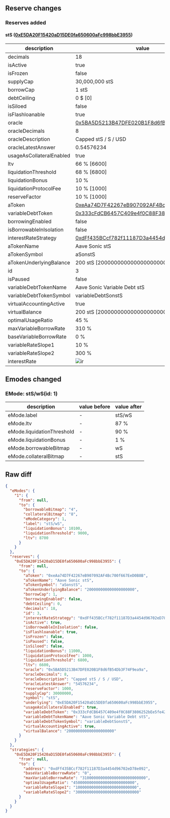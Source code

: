 ## Reserve changes

### Reserves added

#### stS ([0xE5DA20F15420aD15DE0fa650600aFc998bbE3955](https://sonicscan.org//address/0xE5DA20F15420aD15DE0fa650600aFc998bbE3955))

| description | value |
| --- | --- |
| decimals | 18 |
| isActive | true |
| isFrozen | false |
| supplyCap | 30,000,000 stS |
| borrowCap | 1 stS |
| debtCeiling | 0 $ [0] |
| isSiloed | false |
| isFlashloanable | true |
| oracle | [0x5BA5D5213B47DFE020B1F8d6fB54Db3F74F9ea9a](https://sonicscan.org//address/0x5BA5D5213B47DFE020B1F8d6fB54Db3F74F9ea9a) |
| oracleDecimals | 8 |
| oracleDescription | Capped stS / S / USD |
| oracleLatestAnswer | 0.54576234 |
| usageAsCollateralEnabled | true |
| ltv | 66 % [6600] |
| liquidationThreshold | 68 % [6800] |
| liquidationBonus | 10 % |
| liquidationProtocolFee | 10 % [1000] |
| reserveFactor | 10 % [1000] |
| aToken | [0xeAa74D7F42267eB907092AF4Bc700f667EeD0B8B](https://sonicscan.org//address/0xeAa74D7F42267eB907092AF4Bc700f667EeD0B8B) |
| variableDebtToken | [0x333cFdCB6457C409e4f0C88F3806252bEe5fe425](https://sonicscan.org//address/0x333cFdCB6457C409e4f0C88F3806252bEe5fe425) |
| borrowingEnabled | false |
| isBorrowableInIsolation | false |
| interestRateStrategy | [0xdFf435BCcf782f11187D3a4454d96702eD78e092](https://sonicscan.org//address/0xdFf435BCcf782f11187D3a4454d96702eD78e092) |
| aTokenName | Aave Sonic stS |
| aTokenSymbol | aSonstS |
| aTokenUnderlyingBalance | 200 stS [200000000000000000000] |
| id | 3 |
| isPaused | false |
| variableDebtTokenName | Aave Sonic Variable Debt stS |
| variableDebtTokenSymbol | variableDebtSonstS |
| virtualAccountingActive | true |
| virtualBalance | 200 stS [200000000000000000000] |
| optimalUsageRatio | 45 % |
| maxVariableBorrowRate | 310 % |
| baseVariableBorrowRate | 0 % |
| variableRateSlope1 | 10 % |
| variableRateSlope2 | 300 % |
| interestRate | ![ir](https://dash.onaave.com/api/static?variableRateSlope1=100000000000000000000000000&variableRateSlope2=3000000000000000000000000000&optimalUsageRatio=450000000000000000000000000&baseVariableBorrowRate=0&maxVariableBorrowRate=3100000000000000000000000000) |


## Emodes changed

### EMode: stS/wS(id: 1)

| description | value before | value after |
| --- | --- | --- |
| eMode.label | - | stS/wS |
| eMode.ltv | - | 87 % |
| eMode.liquidationThreshold | - | 90 % |
| eMode.liquidationBonus | - | 1 % |
| eMode.borrowableBitmap | - | wS |
| eMode.collateralBitmap | - | stS |


## Raw diff

```json
{
  "eModes": {
    "1": {
      "from": null,
      "to": {
        "borrowableBitmap": "4",
        "collateralBitmap": "8",
        "eModeCategory": 1,
        "label": "stS/wS",
        "liquidationBonus": 10100,
        "liquidationThreshold": 9000,
        "ltv": 8700
      }
    }
  },
  "reserves": {
    "0xE5DA20F15420aD15DE0fa650600aFc998bbE3955": {
      "from": null,
      "to": {
        "aToken": "0xeAa74D7F42267eB907092AF4Bc700f667EeD0B8B",
        "aTokenName": "Aave Sonic stS",
        "aTokenSymbol": "aSonstS",
        "aTokenUnderlyingBalance": "200000000000000000000",
        "borrowCap": 1,
        "borrowingEnabled": false,
        "debtCeiling": 0,
        "decimals": 18,
        "id": 3,
        "interestRateStrategy": "0xdFf435BCcf782f11187D3a4454d96702eD78e092",
        "isActive": true,
        "isBorrowableInIsolation": false,
        "isFlashloanable": true,
        "isFrozen": false,
        "isPaused": false,
        "isSiloed": false,
        "liquidationBonus": 11000,
        "liquidationProtocolFee": 1000,
        "liquidationThreshold": 6800,
        "ltv": 6600,
        "oracle": "0x5BA5D5213B47DFE020B1F8d6fB54Db3F74F9ea9a",
        "oracleDecimals": 8,
        "oracleDescription": "Capped stS / S / USD",
        "oracleLatestAnswer": "54576234",
        "reserveFactor": 1000,
        "supplyCap": 30000000,
        "symbol": "stS",
        "underlying": "0xE5DA20F15420aD15DE0fa650600aFc998bbE3955",
        "usageAsCollateralEnabled": true,
        "variableDebtToken": "0x333cFdCB6457C409e4f0C88F3806252bEe5fe425",
        "variableDebtTokenName": "Aave Sonic Variable Debt stS",
        "variableDebtTokenSymbol": "variableDebtSonstS",
        "virtualAccountingActive": true,
        "virtualBalance": "200000000000000000000"
      }
    }
  },
  "strategies": {
    "0xE5DA20F15420aD15DE0fa650600aFc998bbE3955": {
      "from": null,
      "to": {
        "address": "0xdFf435BCcf782f11187D3a4454d96702eD78e092",
        "baseVariableBorrowRate": "0",
        "maxVariableBorrowRate": "3100000000000000000000000000",
        "optimalUsageRatio": "450000000000000000000000000",
        "variableRateSlope1": "100000000000000000000000000",
        "variableRateSlope2": "3000000000000000000000000000"
      }
    }
  }
}
```